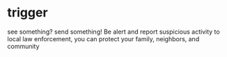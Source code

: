 # trigger
see something? send something! Be alert and report suspicious activity to local law enforcement, you can protect your family, neighbors, and community
